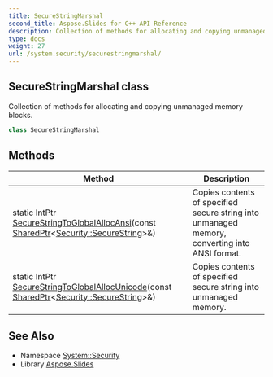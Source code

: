 ```yaml
---
title: SecureStringMarshal
second_title: Aspose.Slides for C++ API Reference
description: Collection of methods for allocating and copying unmanaged memory blocks.
type: docs
weight: 27
url: /system.security/securestringmarshal/
---
```

## SecureStringMarshal class


Collection of methods for allocating and copying unmanaged memory blocks.

```cpp
class SecureStringMarshal
```

## Methods

| Method | Description |
| --- | --- |
| static IntPtr [SecureStringToGlobalAllocAnsi](./securestringtoglobalallocansi/)(const [SharedPtr](../../system/sharedptr/)\<[Security::SecureString](../securestring/)\>\&) | Copies contents of specified secure string into unmanaged memory, converting into ANSI format. |
| static IntPtr [SecureStringToGlobalAllocUnicode](./securestringtoglobalallocunicode/)(const [SharedPtr](../../system/sharedptr/)\<[Security::SecureString](../securestring/)\>\&) | Copies contents of specified secure string into unmanaged memory. |
## See Also

* Namespace [System::Security](../)
* Library [Aspose.Slides](../../)